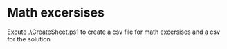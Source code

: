 # Math excersises

Excute .\CreateSheet.ps1 to create a csv file for math excersises and a csv for the solution